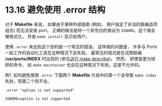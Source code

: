 # 13.16 避免使用 .error 结构

对于 **Makefile** 来说， 如果由于某种外部因素 (例如， 用户指定了非法的联编选项组合) 而无法安装 port， 正确的做法是将一个非空白的值设为 `IGNORE`。这个值会被格式化， 并由 `make install` 显示给用户。

使用 `.error` 来达到这个目的是一个常见的错误。
这样做的问题是， 许多与 Ports 一起工作的自动化工具在这种情况下会失败。
最常见的情况是在试图联编 **/usr/ports/INDEX** 时出现的 (参见[运行 make describe](https://docs.freebsd.org/en/books/porters-handbook/testing/index.html#make-describe))。
然而， 即使是更为琐碎的命令， 如 `make maintainer` 也会在这种情况下失败。这是不允许的。

例1. 如何避免使用 `.error`
下面两个 **Makefile** 片段中的第一个会导致 `make index` 失败，而第二个则不会。

```shell-session
.error "option is not supported"
```

```shell-session
IGNORE=option is not supported
```

